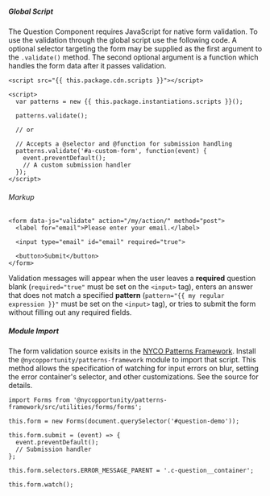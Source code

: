 ##### Global Script

The Question Component requires JavaScript for native form validation. To use the validation through the global script use the following code. A optional selector targeting the form may be supplied as the first argument to the `.validate()` method. The second optional argument is a function which handles the form data after it passes validation.

    <script src="{{ this.package.cdn.scripts }}"></script>

    <script>
      var patterns = new {{ this.package.instantiations.scripts }}();

      patterns.validate();

      // or

      // Accepts a @selector and @function for submission handling
      patterns.validate('#a-custom-form', function(event) {
        event.preventDefault();
        // A custom submission handler
      });
    </script>

###### Markup

    <form data-js="validate" action="/my/action/" method="post">
      <label for="email">Please enter your email.</label>

      <input type="email" id="email" required="true">

      <button>Submit</button>
    </form>

Validation messages will appear when the user leaves a **required** question blank (`required="true"` must be set on the `<input>` tag), enters an answer that does not match a specified **pattern** (`pattern="{{ my regular expression }}"` must be set on the `<input>` tag), or tries to submit the form without filling out any required fields.

##### Module Import

The form validation source exisits in the [NYCO Patterns Framework](https://github.com/CityOfNewYork/nyco-patterns-framework). Install the `@nycopportunity/patterns-framework` module to import that script. This method allows the specification of watching for input errors on blur, setting the error container's selector, and other customizations. See the source for details.

    import Forms from '@nycopportunity/patterns-framework/src/utilities/forms/forms';

    this.form = new Forms(document.querySelector('#question-demo'));

    this.form.submit = (event) => {
      event.preventDefault();
      // Submission handler
    };

    this.form.selectors.ERROR_MESSAGE_PARENT = '.c-question__container';

    this.form.watch();